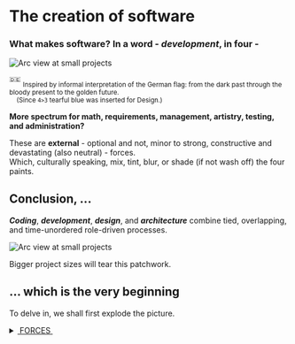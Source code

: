 # The creation of software

### **What makes software?** In a word - _development_, in four - 

<picture>
  <img alt="Arc view at small projects" src="https://github.com/Kyriosity/read-write/blob/main/README+/pencraft/README+/_rsc/_img/darkCode2arcGold.jpg">
</picture>

<sup>:de:</sup> <sub>Inspired by informal interpretation of the German flag: from the dark past through the bloody present to the golden future.\
&nbsp;&nbsp;&nbsp;&nbsp;(Since `4>3` tearful blue was inserted for Design.)</sub>

**More spectrum for math, requirements, management, artistry, testing, and administration?**

These are **external** - optional and not, minor to strong, constructive and devastating (also neutral) - forces.\
Which, culturally speaking, mix, tint, blur, or shade (if not wash off) the four paints. 

## Conclusion, ...

**_Coding_**, **_development_**, **_design_**, and **_architecture_** combine tied, overlapping, and time-unordered role-driven processes. 

<picture>
  <img alt="Arc view at small projects" src="https://github.com/Kyriosity/read-write/blob/main/README+/pencraft/README+/_rsc/_img/C-D-D-A_smallPrj.jpg">
</picture>

Bigger project sizes will tear this patchwork. 

## ...  which is the very beginning

To delve in, we shall first explode the picture.

<details>
  <summary><ins>&nbsp;FORCES&nbsp;</ins></summary
    EFFERENT (CentriFugal)
              Sep of Converns(Roles)
        HOLDING:
            Commu
           Continuity
</details>

|- Classisication\
|- Roles share for inclinations\
|- Architecture and architector\
|- 

...
